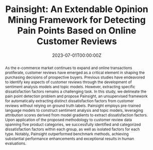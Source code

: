 ---
title: "Painsight: An Extendable Opinion Mining Framework for Detecting Pain Points Based on Online Customer Reviews"
authors:
- admin
- Jaehee Kim
- Doyoon Kim
- Yookyung Kho
- Pilsung Kang
author_notes:
- ''
- ''
- ''
- ''
- ''
date: "2023-07-01T00:00:00Z"
doi: ""

# Schedule page publish date (NOT publication's date).
publishDate: "2023-07-01T00:00:00Z"

# Publication type.
publication_types: ["paper-conference"]

# Publication name and optional abbreviated publication name.
publication: "Proceedings of the 13th Workshop on Computational Approaches to Subjectivity, Sentiment, & Social Media Analysis"
publication_short: In *WASSA@ACL 2023*
abstract: As the e-commerce market continues to expand and online transactions proliferate, customer reviews have emerged as a critical element in shaping the purchasing decisions of prospective buyers. Previous studies have endeavored to identify key aspects of customer reviews through the development of sentiment analysis models and topic models. However, extracting specific dissatisfaction factors remains a challenging task. In this study, we delineate the pain point detection problem and propose Painsight, an unsupervised framework for automatically extracting distinct dissatisfaction factors from customer reviews without relying on ground truth labels. Painsight employs pre-trained language models to construct sentiment analysis and topic models, leveraging attribution scores derived from model gradients to extract dissatisfaction factors. Upon application of the proposed methodology to customer review data spanning five product categories, we successfully identified and categorized dissatisfaction factors within each group, as well as isolated factors for each type. Notably, Painsight outperformed benchmark methods, achieving substantial performance enhancements and exceptional results in human evaluations.
tags: []
# Display this page in the Featured widget?
featured: false

# links:
url_pdf: 'https://aclanthology.org/2023.wassa-1.20/'
url_code: ''
url_dataset: ''
url_poster: ''
url_project: ''
url_slides: ''
url_source: ''
url_video: ''
---
